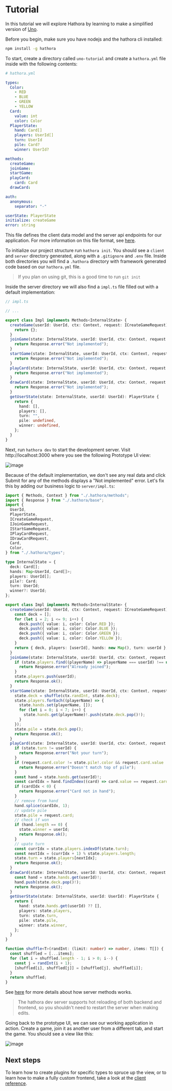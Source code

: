 # Tutorial

In this tutorial we will explore Hathora by learning to make a simplified version of [Uno](https://www.mattel.com/products/uno-gdj85).

Before you begin, make sure you have nodejs and the hathora cli installed:

```sh
npm install -g hathora
```

To start, create a directory called `uno-tutorial` and create a `hathora.yml` file inside with the following contents:

```yml
# hathora.yml

types:
  Color:
    - RED
    - BLUE
    - GREEN
    - YELLOW
  Card:
    value: int
    color: Color
  PlayerState:
    hand: Card[]
    players: UserId[]
    turn: UserId
    pile: Card?
    winner: UserId?

methods:
  createGame:
  joinGame:
  startGame:
  playCard:
    card: Card
  drawCard:

auth:
  anonymous:
    separator: "-"

userState: PlayerState
initialize: createGame
error: string
```

This file defines the client data model and the server api endpoints for our application. For more information on this file format, see [here](/concepts/type-driven-development).

To initialize our project structure run `hathora init`. You should see a `client` and `server` directory generated, along with a `.gitignore` and `.env` file. Inside both directories you will find a `.hathora` directory with framework generated code based on our `hathora.yml` file.

> If you plan on using git, this is a good time to run `git init`

Inside the server directory we will also find a `impl.ts` file filled out with a default implementation:

```ts
// impl.ts

// ...

export class Impl implements Methods<InternalState> {
  createGame(userId: UserId, ctx: Context, request: ICreateGameRequest): InternalState {
    return {};
  }
  joinGame(state: InternalState, userId: UserId, ctx: Context, request: IJoinGameRequest): Response {
    return Response.error("Not implemented");
  }
  startGame(state: InternalState, userId: UserId, ctx: Context, request: IStartGameRequest): Response {
    return Response.error("Not implemented");
  }
  playCard(state: InternalState, userId: UserId, ctx: Context, request: IPlayCardRequest): Response {
    return Response.error("Not implemented");
  }
  drawCard(state: InternalState, userId: UserId, ctx: Context, request: IDrawCardRequest): Response {
    return Response.error("Not implemented");
  }
  getUserState(state: InternalState, userId: UserId): PlayerState {
    return {
      hand: [],
      players: [],
      turn: "",
      pile: undefined,
      winner: undefined,
    };
  }
}
```

Next, run `hathora dev` to start the development server. Visit http://localhost:3000 where you see the following Prototype UI view:

![image](https://user-images.githubusercontent.com/5400947/149869164-19a7cbe3-59a6-47a8-95b0-6bc316b31cef.png)

Because of the default implementation, we don't see any real data and click Submit for any of the methods displays a "Not implemented" error. Let's fix this by adding our business logic to `server/impl.ts`:

```ts
import { Methods, Context } from "./.hathora/methods";
import { Response } from "./.hathora/base";
import {
  UserId,
  PlayerState,
  ICreateGameRequest,
  IJoinGameRequest,
  IStartGameRequest,
  IPlayCardRequest,
  IDrawCardRequest,
  Card,
  Color,
} from "./.hathora/types";

type InternalState = {
  deck: Card[];
  hands: Map<UserId, Card[]>;
  players: UserId[];
  pile?: Card;
  turn: UserId;
  winner?: UserId;
};

export class Impl implements Methods<InternalState> {
  createGame(userId: UserId, ctx: Context, request: ICreateGameRequest): InternalState {
    const deck = [];
    for (let i = 2; i <= 9; i++) {
      deck.push({ value: i, color: Color.RED });
      deck.push({ value: i, color: Color.BLUE });
      deck.push({ value: i, color: Color.GREEN });
      deck.push({ value: i, color: Color.YELLOW });
    }
    return { deck, players: [userId], hands: new Map(), turn: userId };
  }
  joinGame(state: InternalState, userId: UserId, ctx: Context, request: IJoinGameRequest): Response {
    if (state.players.find((playerName) => playerName === userId) !== undefined) {
      return Response.error("Already joined");
    }
    state.players.push(userId);
    return Response.ok();
  }
  startGame(state: InternalState, userId: UserId, ctx: Context, request: IStartGameRequest): Response {
    state.deck = shuffle(ctx.randInt, state.deck);
    state.players.forEach((playerName) => {
      state.hands.set(playerName, []);
      for (let i = 0; i < 7; i++) {
        state.hands.get(playerName)!.push(state.deck.pop()!);
      }
    });
    state.pile = state.deck.pop();
    return Response.ok();
  }
  playCard(state: InternalState, userId: UserId, ctx: Context, request: IPlayCardRequest): Response {
    if (state.turn != userId) {
      return Response.error("Not your turn");
    }
    if (request.card.color != state.pile!.color && request.card.value != state.pile!.value) {
      return Response.error("Doesn't match top of pile");
    }
    const hand = state.hands.get(userId)!;
    const cardIdx = hand.findIndex((card) => card.value == request.card.value && card.color == request.card.color);
    if (cardIdx < 0) {
      return Response.error("Card not in hand");
    }
    // remove from hand
    hand.splice(cardIdx, 1);
    // update pile
    state.pile = request.card;
    // check if won
    if (hand.length == 0) {
      state.winner = userId;
      return Response.ok();
    }
    // upate turn
    const currIdx = state.players.indexOf(state.turn);
    const nextIdx = (currIdx + 1) % state.players.length;
    state.turn = state.players[nextIdx];
    return Response.ok();
  }
  drawCard(state: InternalState, userId: UserId, ctx: Context, request: IDrawCardRequest): Response {
    const hand = state.hands.get(userId)!;
    hand.push(state.deck.pop()!);
    return Response.ok();
  }
  getUserState(state: InternalState, userId: UserId): PlayerState {
    return {
      hand: state.hands.get(userId) ?? [],
      players: state.players,
      turn: state.turn,
      pile: state.pile,
      winner: state.winner,
    };
  }
}

function shuffle<T>(randInt: (limit: number) => number, items: T[]) {
  const shuffled = [...items];
  for (let i = shuffled.length - 1; i > 0; i--) {
    const j = randInt(i + 1);
    [shuffled[i], shuffled[j]] = [shuffled[j], shuffled[i]];
  }
  return shuffled;
}
```

See [here](/concepts/methods) for more details about how server methods works.

> The hathora dev server supports hot reloading of both backend and frontend, so you shouldn't need to restart the server when making edits.

Going back to the prototype UI, we can see our working application in action. Create a game, join it as another user from a different tab, and start the game. You should see a view like this:

![image](https://user-images.githubusercontent.com/5400947/149870083-67986611-6151-4ea8-abb2-9a67467741d1.png)

## Next steps

To learn how to create plugins for specific types to spruce up the view, or to learn how to make a fully custom frontend, take a look at the [client reference](/reference/client.md).
